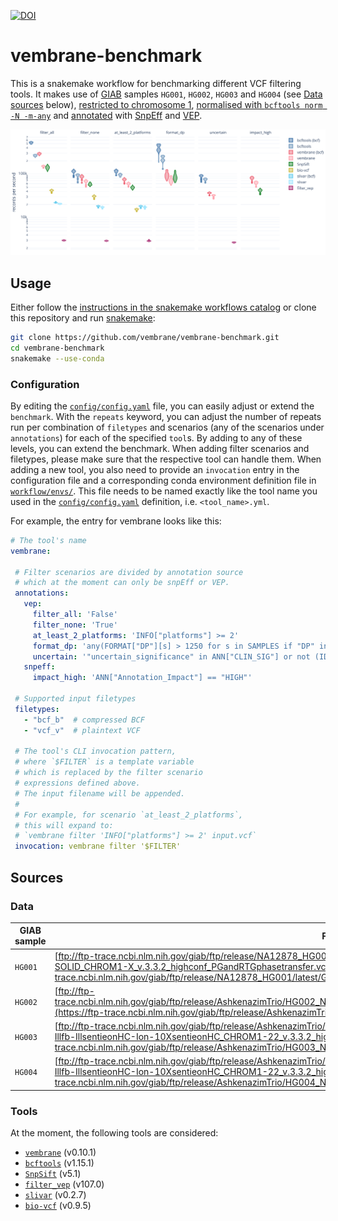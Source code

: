 [![DOI](https://zenodo.org/badge/305723104.svg)](https://zenodo.org/badge/latestdoi/305723104)

# vembrane-benchmark
This is a snakemake workflow for benchmarking different VCF filtering tools.
It makes use of [GIAB](https://www.nist.gov/programs-projects/genome-bottle) samples `HG001`, `HG002`, `HG003` and `HG004` (see [Data sources](#data) below), [restricted to chromosome 1](https://github.com/vembrane/vembrane-benchmark/blob/503a49b46f78b5c0b2515bd6a3979b16dcbe01ba/workflow/rules/download.smk#L127-L139), [normalised with `bcftools norm -N -m-any`](https://github.com/vembrane/vembrane-benchmark/blob/503a49b46f78b5c0b2515bd6a3979b16dcbe01ba/workflow/rules/download.smk#L112-L124) and [annotated](https://github.com/vembrane/vembrane-benchmark/blob/v1.0.0/workflow/rules/annotation.smk) with [SnpEff](https://pcingola.github.io/SnpEff/se_introduction/) and [VEP](https://ensembl.org/info/docs/tools/vep/index.html).

![vembrane benchmark](results/plot/benchmark.svg)


## Usage
Either follow the [instructions in the snakemake workflows catalog](https://snakemake.github.io/snakemake-workflow-catalog?usage=vembrane/vembrane-benchmark) or clone this repository and run [snakemake](https://snakemake.github.io/):
```sh
git clone https://github.com/vembrane/vembrane-benchmark.git
cd vembrane-benchmark
snakemake --use-conda
```

### Configuration
By editing the [`config/config.yaml`](config/config.yaml) file, you can easily adjust or extend the `benchmark`.
With the `repeats` keyword, you can adjust the number of repeats run per combination of `filetypes` and scenarios (any of the scenarios under `annotations`) for each of the specified `tool`s.
By adding to any of these levels, you can extend the benchmark.
When adding filter scenarios and filetypes, please make sure that the respective tool can handle them.
When adding a new tool, you also need to provide an `invocation` entry in the configuration file and a corresponding conda environment definition file in [`workflow/envs/`](workflow/envs).
This file needs to be named exactly like the tool name you used in the [`config/config.yaml`](config/config.yaml) definition, i.e. `<tool_name>.yml`.

For example, the entry for vembrane looks like this:
 ```yaml
# The tool's name
vembrane:

  # Filter scenarios are divided by annotation source
  # which at the moment can only be snpEff or VEP.
  annotations:
    vep:
      filter_all: 'False'
      filter_none: 'True'
      at_least_2_platforms: 'INFO["platforms"] >= 2'
      format_dp: 'any(FORMAT["DP"][s] > 1250 for s in SAMPLES if "DP" in FORMAT)'
      uncertain: '"uncertain_significance" in ANN["CLIN_SIG"] or not (ID and ID.startswith("rs"))'
    snpeff:
      impact_high: 'ANN["Annotation_Impact"] == "HIGH"'

  # Supported input filetypes
  filetypes:
    - "bcf_b"  # compressed BCF
    - "vcf_v"  # plaintext VCF

  # The tool's CLI invocation pattern,
  # where `$FILTER` is a template variable
  # which is replaced by the filter scenario
  # expressions defined above.
  # The input filename will be appended.
  #
  # For example, for scenario `at_least_2_platforms`,
  # this will expand to:
  # `vembrane filter 'INFO["platforms"] >= 2' input.vcf`
  invocation: vembrane filter '$FILTER'
```

## Sources

### Data
| GIAB sample | FTP download link |
| ----------- | ----------------- |
| `HG001`     | [ftp://ftp-trace.ncbi.nlm.nih.gov/giab/ftp/release/NA12878_HG001/latest/GRCh38/HG001_GRCh38_GIAB_highconf_CG-IllFB-IllGATKHC-Ion-10X-SOLID_CHROM1-X_v.3.3.2_highconf_PGandRTGphasetransfer.vcf.gz](https://ftp-trace.ncbi.nlm.nih.gov/giab/ftp/release/NA12878_HG001/latest/GRCh38/) |
| `HG002`     | [ftp://ftp-trace.ncbi.nlm.nih.gov/giab/ftp/release/AshkenazimTrio/HG002_NA24385_son/latest/GRCh38/HG002_GRCh38_1_22_v4.1_draft_benchmark.vcf.gz](https://ftp-trace.ncbi.nlm.nih.gov/giab/ftp/release/AshkenazimTrio/HG002_NA24385_son/latest/GRCh38/) |
| `HG003`     | [ftp://ftp-trace.ncbi.nlm.nih.gov/giab/ftp/release/AshkenazimTrio/HG003_NA24149_father/latest/GRCh38/HG003_GRCh38_GIAB_highconf_CG-Illfb-IllsentieonHC-Ion-10XsentieonHC_CHROM1-22_v.3.3.2_highconf.vcf.gz](https://ftp-trace.ncbi.nlm.nih.gov/giab/ftp/release/AshkenazimTrio/HG003_NA24149_father/latest/GRCh38/) |
| `HG004`     | [ftp://ftp-trace.ncbi.nlm.nih.gov/giab/ftp/release/AshkenazimTrio/HG004_NA24143_mother/latest/GRCh38/HG004_GRCh38_GIAB_highconf_CG-Illfb-IllsentieonHC-Ion-10XsentieonHC_CHROM1-22_v.3.3.2_highconf.vcf.gz](https://ftp-trace.ncbi.nlm.nih.gov/giab/ftp/release/AshkenazimTrio/HG004_NA24143_mother/latest/GRCh38/) |


### Tools
At the moment, the following tools are considered:
 - [`vembrane`](http://github.com/vembrane/vembrane) (v0.10.1)
 - [`bcftools`](https://samtools.github.io/bcftools/bcftools.html#expressions) (v1.15.1)
 - [`SnpSift`](https://pcingola.github.io/SnpEff/ss_introduction/) (v5.1)
 - [`filter_vep`](https://www.ensembl.org/info/docs/tools/vep/script/vep_filter.html) (v107.0)
 - [`slivar`](https://github.com/brentp/slivar) (v0.2.7)
 - [`bio-vcf`](https://github.com/vcflib/bio-vcf) (v0.9.5)
